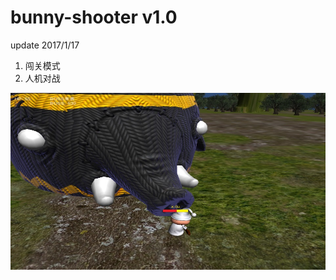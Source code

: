 # bunny-shooter v1.0
update 2017/1/17

1. 闯关模式
2. 人机对战

![image](https://github.com/unsky/Bunny-Shooter/blob/master/bs1.jpg)
